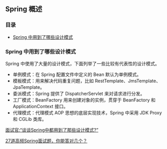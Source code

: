 ## Spring 概述

### 目录

- [Spring 中用到了哪些设计模式](#spring-中用到了哪些设计模式)





### Spring 中用到了哪些设计模式

Spring 中使用了大量的设计模式，下面列举了一些比较有代表性的设计模式。

- 单例模式：在 Spring 配置文件中定义的 Bean 默认为单例模式。 
- 模板模式：用来解决代码重复问题，比如 RestTemplate、JmsTemplate、JpaTemplate。 
- 委派模式：Spring 提供了 DispatcherServlet 来对请求进行分发。 
- 工厂模式：BeanFactory 用来创建对象的实例，贯穿于 BeanFactory 和 ApplicationContext 接口。 
- 代理模式：代理模式 AOP 思想的底层实现技术，Spring 中采用 JDK Proxy 和 CGLib 类库。

[面试官:“谈谈Spring中都用到了那些设计模式?”](https://mp.weixin.qq.com/s?__biz=Mzg2OTA0Njk0OA==&mid=2247485303&idx=1&sn=9e4626a1e3f001f9b0d84a6fa0cff04a&chksm=cea248bcf9d5c1aaf48b67cc52bac74eb29d6037848d6cf213b0e5466f2d1fda970db700ba41&token=1449566086&lang=zh_CN&scene=21#wechat_redirect)



[27道高频Spring面试题，你能答对几个？](https://mp.weixin.qq.com/s/bOXZ7Tbat3QNImubXfhINA)